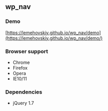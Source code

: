 wp_nav
-------

### Demo

[https://lemehovskiy.github.io/wp_nav/demo](https://lemehovskiy.github.io/wp_nav/demo/)

### Browser support

* Chrome
* Firefox
* Opera
* IE10/11


### Dependencies

* jQuery 1.7